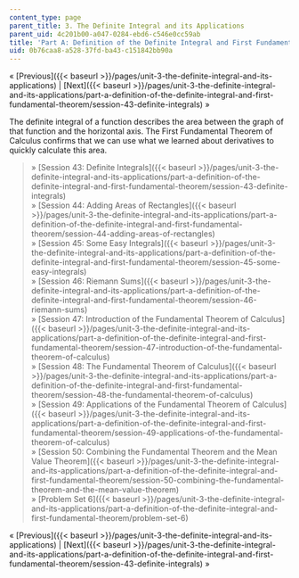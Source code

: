 ```yaml
---
content_type: page
parent_title: 3. The Definite Integral and its Applications
parent_uid: 4c201b00-a047-0284-ebd6-c546e0cc59ab
title: 'Part A: Definition of the Definite Integral and First Fundamental Theorem'
uid: 0b76caa8-a528-37fd-ba43-c151842bb90a
---
```


« [Previous]({{< baseurl >}}/pages/unit-3-the-definite-integral-and-its-applications) | [Next]({{< baseurl >}}/pages/unit-3-the-definite-integral-and-its-applications/part-a-definition-of-the-definite-integral-and-first-fundamental-theorem/session-43-definite-integrals) »

The definite integral of a function describes the area between the graph of that function and the horizontal axis. The First Fundamental Theorem of Calculus confirms that we can use what we learned about derivatives to quickly calculate this area.

> » [Session 43: Definite Integrals]({{< baseurl >}}/pages/unit-3-the-definite-integral-and-its-applications/part-a-definition-of-the-definite-integral-and-first-fundamental-theorem/session-43-definite-integrals)  
> » [Session 44: Adding Areas of Rectangles]({{< baseurl >}}/pages/unit-3-the-definite-integral-and-its-applications/part-a-definition-of-the-definite-integral-and-first-fundamental-theorem/session-44-adding-areas-of-rectangles)  
> » [Session 45: Some Easy Integrals]({{< baseurl >}}/pages/unit-3-the-definite-integral-and-its-applications/part-a-definition-of-the-definite-integral-and-first-fundamental-theorem/session-45-some-easy-integrals)  
> » [Session 46: Riemann Sums]({{< baseurl >}}/pages/unit-3-the-definite-integral-and-its-applications/part-a-definition-of-the-definite-integral-and-first-fundamental-theorem/session-46-riemann-sums)  
> » [Session 47: Introduction of the Fundamental Theorem of Calculus]({{< baseurl >}}/pages/unit-3-the-definite-integral-and-its-applications/part-a-definition-of-the-definite-integral-and-first-fundamental-theorem/session-47-introduction-of-the-fundamental-theorem-of-calculus)  
> » [Session 48: The Fundamental Theorem of Calculus]({{< baseurl >}}/pages/unit-3-the-definite-integral-and-its-applications/part-a-definition-of-the-definite-integral-and-first-fundamental-theorem/session-48-the-fundamental-theorem-of-calculus)  
> » [Session 49: Applications of the Fundamental Theorem of Calculus]({{< baseurl >}}/pages/unit-3-the-definite-integral-and-its-applications/part-a-definition-of-the-definite-integral-and-first-fundamental-theorem/session-49-applications-of-the-fundamental-theorem-of-calculus)  
> » [Session 50: Combining the Fundamental Theorem and the Mean Value Theorem]({{< baseurl >}}/pages/unit-3-the-definite-integral-and-its-applications/part-a-definition-of-the-definite-integral-and-first-fundamental-theorem/session-50-combining-the-fundamental-theorem-and-the-mean-value-theorem)  
> » [Problem Set 6]({{< baseurl >}}/pages/unit-3-the-definite-integral-and-its-applications/part-a-definition-of-the-definite-integral-and-first-fundamental-theorem/problem-set-6)

« [Previous]({{< baseurl >}}/pages/unit-3-the-definite-integral-and-its-applications) | [Next]({{< baseurl >}}/pages/unit-3-the-definite-integral-and-its-applications/part-a-definition-of-the-definite-integral-and-first-fundamental-theorem/session-43-definite-integrals) »